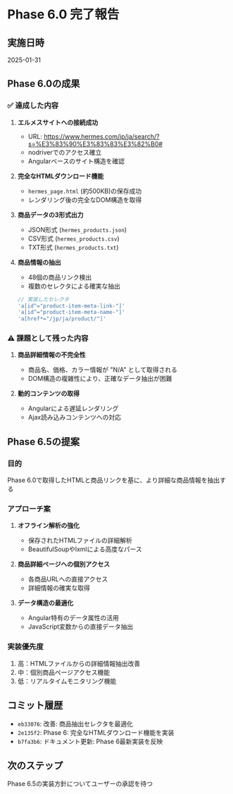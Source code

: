 # Phase 6.0 完了報告

## 実施日時
2025-01-31

## Phase 6.0の成果

### ✅ 達成した内容

1. **エルメスサイトへの接続成功**
   - URL: https://www.hermes.com/jp/ja/search/?s=%E3%83%90%E3%83%83%E3%82%B0#
   - nodriverでのアクセス確立
   - Angularベースのサイト構造を確認

2. **完全なHTMLダウンロード機能**
   - `hermes_page.html` (約500KB)の保存成功
   - レンダリング後の完全なDOM構造を取得

3. **商品データの3形式出力**
   - JSON形式 (`hermes_products.json`)
   - CSV形式 (`hermes_products.csv`)
   - TXT形式 (`hermes_products.txt`)

4. **商品情報の抽出**
   - 48個の商品リンク検出
   - 複数のセレクタによる確実な抽出
   ```javascript
   // 実装したセレクタ
   'a[id^="product-item-meta-link-"]'
   'a[id^="product-item-meta-name-"]'
   'a[href*="/jp/ja/product/"]'
   ```

### ⚠️ 課題として残った内容

1. **商品詳細情報の不完全性**
   - 商品名、価格、カラー情報が "N/A" として取得される
   - DOM構造の複雑性により、正確なデータ抽出が困難

2. **動的コンテンツの取得**
   - Angularによる遅延レンダリング
   - Ajax読み込みコンテンツへの対応

## Phase 6.5の提案

### 目的
Phase 6.0で取得したHTMLと商品リンクを基に、より詳細な商品情報を抽出する

### アプローチ案

1. **オフライン解析の強化**
   - 保存されたHTMLファイルの詳細解析
   - BeautifulSoupやlxmlによる高度なパース

2. **商品詳細ページへの個別アクセス**
   - 各商品URLへの直接アクセス
   - 詳細情報の確実な取得

3. **データ構造の最適化**
   - Angular特有のデータ属性の活用
   - JavaScript変数からの直接データ抽出

### 実装優先度

1. 高：HTMLファイルからの詳細情報抽出改善
2. 中：個別商品ページアクセス機能
3. 低：リアルタイムモニタリング機能

## コミット履歴

- `eb33076`: 改善: 商品抽出セレクタを最適化
- `2e135f2`: Phase 6: 完全なHTMLダウンロード機能を実装
- `b7fa3b6`: ドキュメント更新: Phase 6最新実装を反映

## 次のステップ

Phase 6.5の実装方針についてユーザーの承認を待つ